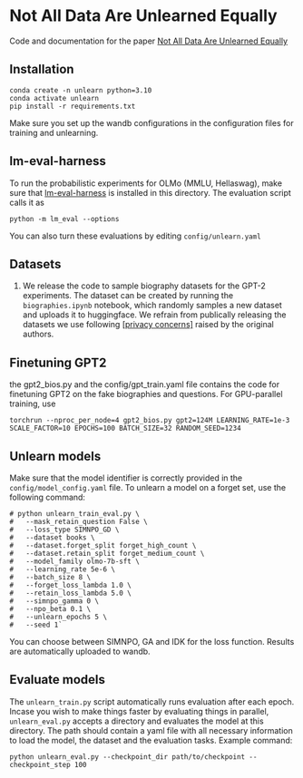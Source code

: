 # Not All Data Are Unlearned Equally

Code and documentation for the paper [Not All Data Are Unlearned Equally](https://arxiv.org/pdf/2504.05058)

## Installation

```
conda create -n unlearn python=3.10
conda activate unlearn
pip install -r requirements.txt
```
Make sure you set up the wandb configurations in the configuration files for training and unlearning. 


## lm-eval-harness
To run the probabilistic experiments for OLMo (MMLU, Hellaswag), make sure that [lm-eval-harness](https://github.com/EleutherAI/lm-evaluation-harness) is installed in this directory. The evaluation script calls it as 
```
python -m lm_eval --options
```
You can also turn these evaluations by editing ```config/unlearn.yaml```


## Datasets

1. We release the code to sample biography datasets for the GPT-2 experiments. The dataset can be created by running the `biographies.ipynb` notebook, which randomly samples a new dataset and uploads it to huggingface. We refrain from publically releasing the datasets we use following [[privacy concerns]](https://physics.allen-zhu.com/faq#h.302roqlyumwu) raised by the original authors. 



## Finetuning GPT2

the gpt2_bios.py and the config/gpt_train.yaml file contains the code for finetuning GPT2 on the fake biographies and questions. For GPU-parallel training, use

```
torchrun --nproc_per_node=4 gpt2_bios.py gpt2=124M LEARNING_RATE=1e-3 SCALE_FACTOR=10 EPOCHS=100 BATCH_SIZE=32 RANDOM_SEED=1234
```



## Unlearn models
Make sure that the model identifier is correctly provided in the `config/model_config.yaml` file. To unlearn a model on a forget set, use the following command:
```
# python unlearn_train_eval.py \
#   --mask_retain_question False \
#   --loss_type SIMNPO_GD \
#   --dataset books \
#   --dataset.forget_split forget_high_count \
#   --dataset.retain_split forget_medium_count \
#   --model_family olmo-7b-sft \
#   --learning_rate 5e-6 \
#   --batch_size 8 \
#   --forget_loss_lambda 1.0 \
#   --retain_loss_lambda 5.0 \
#   --simnpo_gamma 0 \
#   --npo_beta 0.1 \
#   --unlearn_epochs 5 \
#   --seed 1`
```

You can choose between SIMNPO, GA and IDK for the loss function. Results are automatically uploaded to wandb.

## Evaluate models

The `unlearn_train.py` script automatically runs evaluation after each epoch. Incase you wish to make things faster by evaluating things in parallel, `unlearn_eval.py` accepts a directory and evaluates the model at this directory. The path should contain a yaml file with all necessary information to load the model, the dataset and the evaluation tasks.
Example command:
```
python unlearn_eval.py --checkpoint_dir path/to/checkpoint --checkpoint_step 100
```


